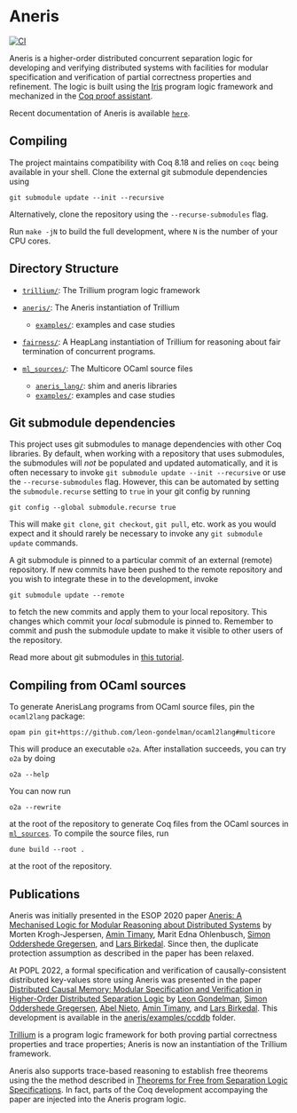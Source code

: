 # Aneris
[![CI](https://github.com/logsem/aneris/workflows/CI/badge.svg?branch=master)](https://github.com/logsem/aneris/actions?query=workflow%3ACI)

Aneris is a higher-order distributed concurrent separation logic for developing
and verifying distributed systems with facilities for modular specification and
verification of partial correctness properties and refinement. The logic is
built using the [Iris](https://iris-project.org) program logic framework and
mechanized in the [Coq proof assistant](https://coq.inria.fr/).

Recent documentation of Aneris is available [`here`](documentation.pdf). 

## Compiling

The project maintains compatibility with Coq 8.18 and relies on `coqc` being
available in your shell. Clone the external git submodule dependencies using

    git submodule update --init --recursive

Alternatively, clone the repository using the `--recurse-submodules` flag.

Run `make -jN` to build the full development, where `N` is the number of your
CPU cores.

## Directory Structure

- [`trillium/`](trillium/): The Trillium program logic framework

- [`aneris/`](aneris/): The Aneris instantiation of Trillium
  * [`examples/`](aneris/examples/): examples and case studies

- [`fairness/`](fairness/): A HeapLang instantiation of Trillium for reasoning
  about fair termination of concurrent programs.

- [`ml_sources/`](ml_sources/): The Multicore OCaml source files
  * [`aneris_lang/`](ml_sources/aneris_lang/): shim and aneris libraries
  * [`examples/`](ml_sources/examples/): examples and case studies

## Git submodule dependencies

This project uses git submodules to manage dependencies with other Coq
libraries. By default, when working with a repository that uses submodules, the
submodules will *not* be populated and updated automatically, and it is often
necessary to invoke `git submodule update --init --recursive` or use the
`--recurse-submodules` flag. However, this can be automated by setting the
`submodule.recurse` setting to `true` in your git config by running

    git config --global submodule.recurse true

This will make `git clone`, `git checkout`, `git pull`, etc. work as you would
expect and it should rarely be necessary to invoke any `git submodule update`
commands.

A git submodule is pinned to a particular commit of an external (remote)
repository. If new commits have been pushed to the remote repository and you
wish to integrate these in to the development, invoke

    git submodule update --remote

to fetch the new commits and apply them to your local repository. This changes
which commit your *local* submodule is pinned to. Remember to commit and push
the submodule update to make it visible to other users of the repository.

Read more about git submodules in [this
tutorial](https://git-scm.com/book/en/v2/Git-Tools-Submodules).

## Compiling from OCaml sources

To generate AnerisLang programs from OCaml source files, pin the `ocaml2lang` package:

    opam pin git+https://github.com/leon-gondelman/ocaml2lang#multicore

This will produce an executable `o2a`. After installation succeeds, you can try `o2a` by doing

    o2a --help

You can now run

    o2a --rewrite

at the root of the repository to generate Coq files from the OCaml sources in
[`ml_sources`](/ml_sources). To compile the source files, run

    dune build --root .

at the root of the repository.

## Publications

Aneris was initially presented in the ESOP 2020 paper [Aneris: A Mechanised
Logic for Modular Reasoning about Distributed
Systems](https://iris-project.org/pdfs/2020-esop-aneris-final.pdf) by Morten
Krogh-Jespersen, [Amin Timany](https://cs.au.dk/~timany/), Marit Edna
Ohlenbusch, [Simon Oddershede Gregersen](https://cs.au.dk/~gregersen/), and
[Lars Birkedal](https://cs.au.dk/~birke/). Since then, the duplicate protection
assumption as described in the paper has been relaxed.

At POPL 2022, a formal specification and verification of causally-consistent
distributed key-values store using Aneris was presented in the paper
[Distributed Causal Memory: Modular Specification and Verification in
Higher-Order Distributed Separation
Logic](https://iris-project.org/pdfs/2021-popl-ccddb-final.pdf) by [Leon
Gondelman](https://cs.au.dk/~gondelman/), [Simon Oddershede
Gregersen](https://cs.au.dk/~gregersen/), [Abel
Nieto](https://abeln.github.io/), [Amin Timany](https://cs.au.dk/~timany/), and
[Lars Birkedal](https://cs.au.dk/~birke/). This development is available in the
[aneris/examples/ccddb](aneris/examples/ccddb) folder.

[Trillium](https://iris-project.org/pdfs/2024-popl-trillium.pdf) 
is a program logic framework for both proving
partial correctness properties and trace properties; Aneris is now an
instantiation of the Trillium framework.

Aneris also supports trace-based reasoning to establish free theorems using the 
the method described in [Theorems for Free from Separation Logic Specifications](https://iris-project.org/pdfs/2021-icfp-intensional-final.pdf). 
In fact, parts of the Coq development accompaying the paper 
are injected into the Aneris program logic. 
